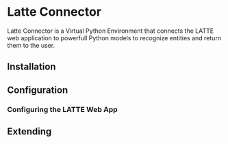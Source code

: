 # Latte Connector

Latte Connector is a Virtual Python Environment that connects the LATTE web application to powerfull Python models to recognize entities and return them to the user. 

## Installation



## Configuration

### Configuring the LATTE Web App



## Extending